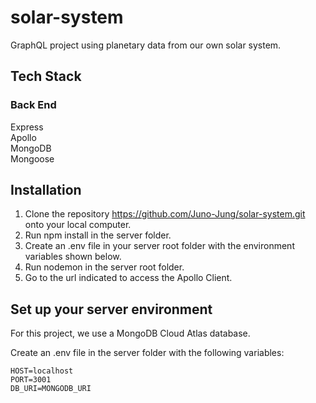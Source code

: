 # solar-system
GraphQL project using planetary data from our own solar system.

## Tech Stack

### Back End

Express\
Apollo\
MongoDB\
Mongoose

## Installation

1. Clone the repository https://github.com/Juno-Jung/solar-system.git onto your local computer.
3. Run npm install in the server folder.
4. Create an .env file in your server root folder with the environment variables shown below.
5. Run nodemon in the server root folder.
6. Go to the url indicated to access the Apollo Client.

## Set up your server environment

For this project, we use a MongoDB Cloud Atlas database.

Create an .env file in the server folder with the following variables:

    HOST=localhost
    PORT=3001
    DB_URI=MONGODB_URI
